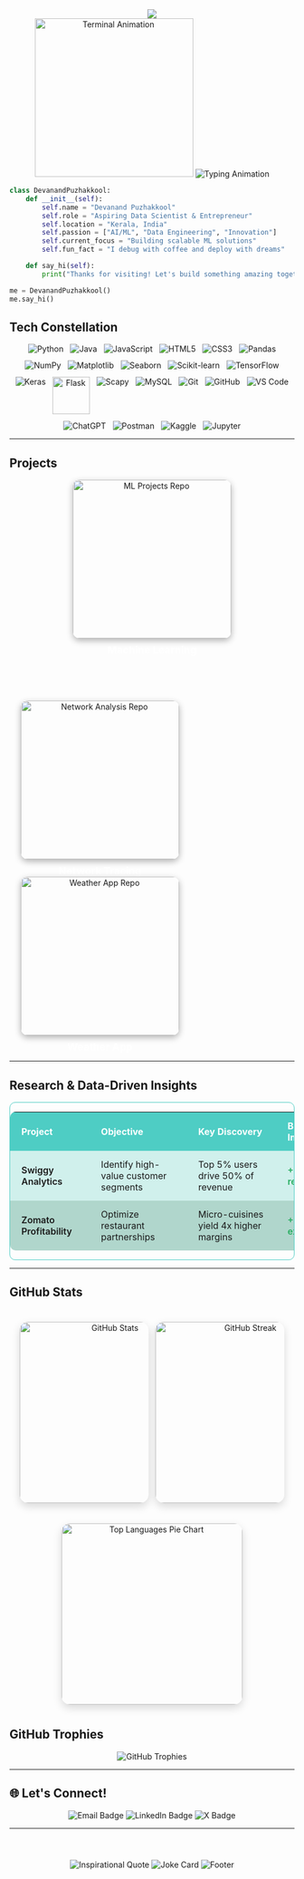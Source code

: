 <div align="center"> <!-- Dynamic Header with Particles --> <img src="https://capsule-render.vercel.app/api?type=venom&color=0:667eea,50:764ba2,100:f093fb&height=300&section=header&text=Devanand%20Puzhakkool&fontSize=50&fontColor=ffffff&animation=fadeIn&fontAlignY=40&desc=Architect%20of%20Digital%20Innovation&descAlignY=65&descSize=20&stroke=ffffff&strokeWidth=2"/>
 <!-- Animated Coding Visuals --> 
</div>


<div align ="center">
<img src="https://media.giphy.com/media/CVtNe84hhYF9u/giphy.gif" width="280" alt="Terminal Animation" />

<img src="https://readme-typing-svg.herokuapp.com?font=Poppins&size=25&duration=3000&pause=1000&color=4ECDC4&center=true&vCenter=true&multiline=true&width=600&height=180&lines=Building+Tomorrow's+Solutions;Data+Scientist+%7C+ML+Engineer;Turning+Ideas+Into+Reality" alt="Typing Animation" />

</div>

```python
class DevanandPuzhakkool:
    def __init__(self):
        self.name = "Devanand Puzhakkool"
        self.role = "Aspiring Data Scientist & Entrepreneur"
        self.location = "Kerala, India"
        self.passion = ["AI/ML", "Data Engineering", "Innovation"]
        self.current_focus = "Building scalable ML solutions"
        self.fun_fact = "I debug with coffee and deploy with dreams"

    def say_hi(self):
        print("Thanks for visiting! Let's build something amazing together.")

me = DevanandPuzhakkool()
me.say_hi() 

```

## Tech Constellation

<p align="center" style="display: flex; flex-wrap: wrap; justify-content: center; gap: 12px; margin-top: 10px;">

  <img src="https://img.shields.io/badge/Python-3776AB?style=for-the-badge&logo=python&logoColor=white" alt="Python" />
  
  <img src="https://img.shields.io/badge/Java-ED8B00?style=for-the-badge&logo=openjdk&logoColor=white" alt="Java" />
  
  <img src="https://img.shields.io/badge/JavaScript-F7DF1E?style=for-the-badge&logo=javascript&logoColor=black" alt="JavaScript" />
  
  <img src="https://img.shields.io/badge/HTML5-E34F26?style=for-the-badge&logo=html5&logoColor=white" alt="HTML5" />
  
  <img src="https://img.shields.io/badge/CSS3-1572B6?style=for-the-badge&logo=css3&logoColor=white" alt="CSS3" />
  
  <img src="https://img.shields.io/badge/Pandas-150458?style=for-the-badge&logo=pandas&logoColor=white" alt="Pandas" />
  
  <img src="https://img.shields.io/badge/NumPy-013243?style=for-the-badge&logo=NumPy&logoColor=white" alt="NumPy" />
  
  <img src="https://img.shields.io/badge/Matplotlib-11557c?style=for-the-badge&logo=matplotlib&logoColor=white" alt="Matplotlib" />

  <img src="https://img.shields.io/badge/Seaborn-3776AB?style=for-the-badge" alt="Seaborn"/> 

 <img src="https://img.shields.io/badge/scikit--learn-F7931E?style=for-the-badge&logo=scikit-learn&logoColor=white" alt="Scikit-learn"/>
  
  <img src="https://img.shields.io/badge/TensorFlow-FF6F00?style=for-the-badge&logo=tensorflow&logoColor=white" alt="TensorFlow" />
  
  <img src="https://img.shields.io/badge/Keras-D00000?style=for-the-badge&logo=keras&logoColor=white" alt="Keras" />
 
 <img src="https://img.shields.io/badge/Flask-000000?style=for-the-badge&logo=flask&logoColor=white" alt="Flask" width="66" />

 <img src="https://img.shields.io/badge/Scapy-0C4B33?style=for-the-badge&logo=scapy&logoColor=white" alt="Scapy" />
 
  <img src="https://img.shields.io/badge/MySQL-4479A1?style=for-the-badge&logo=mysql&logoColor=white" alt="MySQL" />

  <img src="https://img.shields.io/badge/Git-F05032?style=for-the-badge&logo=git&logoColor=white" alt="Git" />
  
  <img src="https://img.shields.io/badge/GitHub-181717?style=for-the-badge&logo=github&logoColor=white" alt="GitHub" />
  
  <img src="https://img.shields.io/badge/VS_Code-007ACC?style=for-the-badge&logo=visual-studio-code&logoColor=white" alt="VS Code" />
  
  <img src="https://img.shields.io/badge/ChatGPT-10A37F?style=for-the-badge&logo=chatgpt&logoColor=white" alt="ChatGPT" />
 	  
  <img src="https://img.shields.io/badge/Postman-FF6C37?style=for-the-badge&logo=postman&logoColor=white" alt="Postman" />

  
  <img src="https://img.shields.io/badge/Kaggle-20BEFF?style=for-the-badge&logo=kaggle&logoColor=white" alt="Kaggle" />
  
  <img src="https://img.shields.io/badge/Jupyter-F37626?style=for-the-badge&logo=jupyter&logoColor=white" alt="Jupyter" />

</p>



---

## Projects

<p align="center">
  <a href="https://github.com/CodeByD3v/ml-projects" target="_blank" rel="noopener noreferrer" style="text-decoration:none; display:inline-block; margin: 0 20px; text-align:center; width: 280px;">
    <img
      src="https://github-readme-stats.vercel.app/api/pin/?username=CodeByD3v&repo=ml-projects&theme=dracula&hide_border=true"
      alt="ML Projects Repo"
      width="280"
      style="border-radius: 12px; box-shadow: 0 4px 12px rgba(0,0,0,0.3);"
    />
    <br />
<strong style="font-size: 18px; color: #fff; display: block; margin-top: 10px;">Machine Learning</strong>
  </a>

<br> <br> <br>

  <a href="https://github.com/CodeByD3v/Network-Analysis" target="_blank" rel="noopener noreferrer" style="text-decoration:none; display:inline-block; margin: 0 20px; text-align:center; width: 280px;">
    <img
      src="https://github-readme-stats.vercel.app/api/pin/?username=CodeByD3v&repo=Network-Analysis&theme=dracula&hide_border=true"
      alt="Network Analysis Repo"
      width="280"
      style="border-radius: 12px; box-shadow: 0 4px 12px rgba(0,0,0,0.3);"
    />
    <br />
<strong style="font-size: 18px; color: #fff; display: block; margin-top: 10px;">Network Tracing</strong>
  </a>

  <a href="https://github.com/CodeByD3v/Weather-App" target="_blank" rel="noopener noreferrer" style="text-decoration:none; display:inline-block; margin: 0 20px; text-align:center; width: 280px;">
    <img
      src="https://github-readme-stats.vercel.app/api/pin/?username=CodeByD3v&repo=Weather-App&theme=dracula&hide_border=true"
      alt="Weather App Repo"
      width="280"
      style="border-radius: 12px; box-shadow: 0 4px 12px rgba(0,0,0,0.3);"
    />
    <br />
<strong style="font-size: 18px; color: #fff; display: block; margin-top: 10px;">Weather App</strong>
  </a>
</p>


---

## Research & Data-Driven Insights

<div align="center" style="margin-top: 15px; overflow-x: auto; border-radius: 10px; border: 1px solid #4ECDC4;">
  <table style="border-collapse: separate; border-spacing: 0; min-width: 600px; width: 100%; border-radius: 10px;">

   <thead>
      <tr style="background-color: #4ECDC4; color: white; font-weight: 600;">
        <th style="padding: 14px 20px; text-align: left;">Project</th>
        <th style="padding: 14px 20px; text-align: left;">Objective</th>
        <th style="padding: 14px 20px; text-align: left;">Key Discovery</th>
        <th style="padding: 14px 20px; text-align: left;">Business Impact</th>
      </tr>
    </thead>

   <tbody>
      <tr style="background-color: #D0F0EC;">
        <td style="padding: 14px 20px; font-weight: 600;">Swiggy Analytics</td>
        <td style="padding: 14px 20px;">Identify high-value customer segments</td>
        <td style="padding: 14px 20px;">Top 5% users drive 50% of revenue</td>
        <td style="padding: 14px 20px; color: #27AE60; font-weight: 600;">+30% retention</td>
      </tr>
      <tr style="background-color: #B0D6CC;">
        <td style="padding: 14px 20px; font-weight: 600;">Zomato Profitability</td>
        <td style="padding: 14px 20px;">Optimize restaurant partnerships</td>
        <td style="padding: 14px 20px;">Micro-cuisines yield 4x higher margins</td>
        <td style="padding: 14px 20px; color: #27AE60; font-weight: 600;">+20% expansion</td>
      </tr>
    </tbody>

  </table>
</div>

---

## GitHub Stats

<div align="center" style="max-width:700px; margin:40px auto; padding:0 15px;">

  <!-- Stats & Streak side by side -->
  <div style="display:flex; justify-content:center; gap:12px; flex-wrap:wrap;">
    <img
      src="https://github-readme-stats.vercel.app/api?username=CodeByD3v&show_icons=true&theme=react&bg_color=0D1117&title_color=4ECDC4&icon_color=667eea&text_color=ffffff&border_color=30363d&hide_border=false&border_radius=15&custom_title=GitHub%20Performance%20Metrics"
      alt="GitHub Stats"
      style="border-radius:15px; box-shadow:0 6px 15px rgba(0,0,0,0.15); width:320px; max-width:48%; object-fit:contain;"
    />
    <img
      src="https://streak-stats.demolab.com?user=CodeByD3v&theme=react&background=0D1117&border=30363d&stroke=4ECDC4&ring=667eea&fire=ff6b6b&currStreakNum=ffffff&sideNums=ffffff&currStreakLabel=4ECDC4&sideLabels=4ECDC4&dates=ffffff&border_radius=15"
      alt="GitHub Streak"
      style="border-radius:15px; box-shadow:0 6px 15px rgba(0,0,0,0.15); width:320px; max-width:48%; object-fit:contain;"
    />
  </div>

  <!-- Top languages donut chart -->
  <div style="margin-top:36px;">
    <img
      src="https://github-readme-stats.vercel.app/api/top-langs/?username=CodeByD3v&layout=donut&theme=react&bg_color=0D1117&title_color=4ECDC4&icon_color=667eea&text_color=ffffff&border_color=30363d&hide_border=false&border_radius=15&langs_count=8&custom_title=Technology%20Distribution"
      alt="Top Languages Pie Chart"
      width="320"
      style="border-radius:15px; box-shadow:0 6px 15px rgba(0,0,0,0.15); display:block; margin:0 auto;"
    />
  </div>

</div>


## GitHub Trophies

<div align="center">
<img src="https://github-profile-trophy.vercel.app/?username=CodeByD3v&theme=discord&no-frame=true&row=2&column=4&margin-w=15&margin-h=15" alt="GitHub Trophies" /> 
</div>

---

## 🌐 Let's Connect!

<p align="center">
  <a href="mailto:pdevanand910@gmail.com" style="text-decoration:none;">
    <img src="https://img.shields.io/badge/EMAIL-D14836?style=for-the-badge&logo=gmail&logoColor=white" alt="Email Badge"/>
  </a>
  <a href="https://www.linkedin.com/in/devanand-puzhakkool" target="_blank" style="text-decoration:none;">
    <img src="https://img.shields.io/badge/LINKEDIN-0077B5?style=for-the-badge&logo=linkedin&logoColor=white" alt="LinkedIn Badge"/>
  </a>
  <a href="https://x.com/Devanan91022139?t=1VeXJSPomKsj87FpjKblqQ&s=09" target="_blank" style="text-decoration:none;">
    <img src="https://img.shields.io/badge/PROFILE-000000?style=for-the-badge&logo=x&logoColor=white" alt="X Badge"/>
  </a>
</p>

---

<div align="center" style="margin-top: 25px;"> <img src="https://quotes-github-readme.vercel.app/api?type=horizontal&theme=dracula&quote=Those%20who%20can%20imagine%20anything,%20can%20create%20the%20impossible&author=Alan%20Turing" alt="Inspirational Quote" style="max-width: 700px;" /> <img src="https://readme-jokes.vercel.app/api?theme=dracula&hideBorder" alt="Joke Card" style="margin-top: 12px;" /> <img src="https://capsule-render.vercel.app/api?type=waving&color=gradient&height=150&section=footer" alt="Footer" style="margin-top: 30px;" /> </div> 
